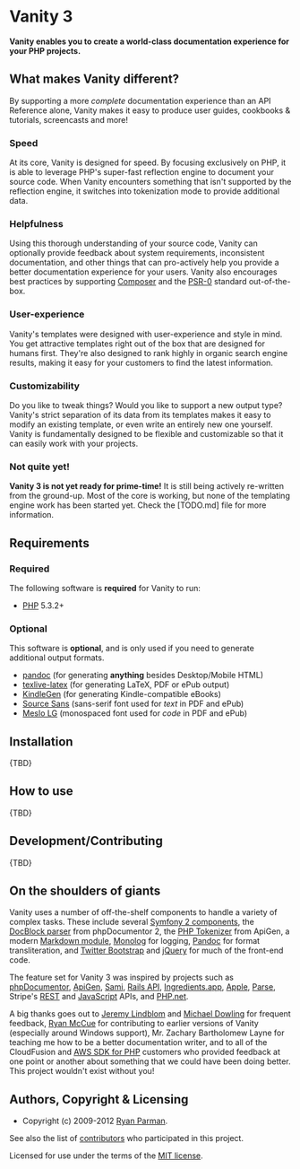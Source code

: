 # Vanity 3

**Vanity enables you to create a world-class documentation experience for your
PHP projects.**

## What makes Vanity different?
By supporting a more _complete_ documentation experience than an API Reference
alone, Vanity makes it easy to produce user guides, cookbooks & tutorials,
screencasts and more!

### Speed
At its core, Vanity is designed for speed. By focusing exclusively on PHP, it is
able to leverage PHP's super-fast reflection engine to document your source code.
When Vanity encounters something that isn't supported by the reflection engine, it
switches into tokenization mode to provide additional data.

### Helpfulness
Using this thorough understanding of your source code, Vanity can optionally
provide feedback about system requirements, inconsistent documentation, and other
things that can pro-actively help you provide a better documentation experience
for your users. Vanity also encourages best practices by supporting
[Composer](http://getcomposer.org) and the
[PSR-0](https://github.com/php-fig/fig-standards/blob/master/accepted/PSR-0.md)
standard out-of-the-box.

### User-experience
Vanity's templates were designed with user-experience and style in mind. You get
attractive templates right out of the box that are designed for humans first.
They're also designed to rank highly in organic search engine results, making it
easy for your customers to find the latest information.

### Customizability
Do you like to tweak things? Would you like to support a new output type? Vanity's
strict separation of its data from its templates makes it easy to modify an existing
template, or even write an entirely new one yourself. Vanity is fundamentally
designed to be flexible and customizable so that it can easily work with your
projects.

### Not quite yet!
**Vanity 3 is not yet ready for prime-time!** It is still being actively re-written
from the ground-up. Most of the core is working, but none of the templating engine
work has been started yet. Check the [TODO.md] file for more information.


## Requirements
### Required
The following software is **required** for Vanity to run:

* [PHP](http://php.net) 5.3.2+

### Optional
This software is **optional**, and is only used if you need to generate additional output formats.

* [pandoc](http://johnmacfarlane.net/pandoc/) (for generating **anything** besides Desktop/Mobile HTML)
* [texlive-latex]() (for generating LaTeX, PDF or ePub output)
* [KindleGen](http://www.amazon.com/gp/feature.html?ie=UTF8&docId=1000234621) (for generating Kindle-compatible eBooks)
* [Source Sans](http://sourceforge.net/projects/sourcesans.adobe/) (sans-serif font used for _text_ in PDF and ePub)
* [Meslo LG](https://github.com/andreberg/Meslo-Font/) (monospaced font used for _code_ in PDF and ePub)


## Installation
{TBD}


## How to use
{TBD}


## Development/Contributing
{TBD}


## On the shoulders of giants
Vanity uses a number of off-the-shelf components to handle a variety of complex
tasks. These include several [Symfony 2 components](https://github.com/symfony/),
the [DocBlock parser](https://github.com/phpDocumentor/ReflectionDocBlock) from
phpDocumentor 2, the [PHP Tokenizer](https://github.com/Andrewsville/PHP-Token-Reflection)
from ApiGen, a modern [Markdown module](https://github.com/dflydev/dflydev-markdown),
[Monolog](https://github.com/Seldaek/monolog) for logging,
[Pandoc](http://johnmacfarlane.net/pandoc/) for format transliteration, and
[Twitter Bootstrap](http://twitter.github.com/bootstrap/)
and [jQuery](http://jquery.com) for much of the front-end code.

The feature set for Vanity 3 was inspired by projects such as
[phpDocumentor](http://phpdoc.org), [ApiGen](http://apigen.org),
[Sami](https://github.com/fabpot/Sami), [Rails API](http://railsapi.com),
[Ingredients.app](http://fileability.net/ingredients/),
[Apple](https://developer.apple.com/library/mac/navigation/),
[Parse](https://parse.com/docs/rest), Stripe's [REST](https://stripe.com/docs/api)
and [JavaScript](https://stripe.com/docs/stripe.js) APIs, and
[PHP.net](http://php.net/json_encode).

A big thanks goes out to [Jeremy Lindblom](http://webdevilaz.com) and
[Michael Dowling](http://mtdowling.com) for frequent feedback,
[Ryan McCue](http://ryanmccue.info) for contributing to earlier versions of Vanity
(especially around Windows support), Mr. Zachary Bartholomew Layne for teaching me
how to be a better documentation writer, and to all of the CloudFusion and
[AWS SDK for PHP](http://aws.amazon.com/sdkforphp) customers who provided feedback
at one point or another about something that we could have been doing better.
This project wouldn't exist without you!


## Authors, Copyright & Licensing
* Copyright (c) 2009-2012 [Ryan Parman](http://ryanparman.com).

See also the list of [contributors](./contributors) who participated in this project.

Licensed for use under the terms of the [MIT license](http://www.opensource.org/licenses/mit-license.php).

